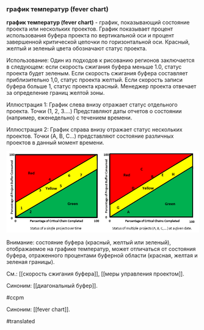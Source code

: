 ### график температур (fever chart)

**график температур (fever chart)** - график, показывающий состояние проекта или нескольких проектов. График показывает процент использования буфера проекта по вертикальной оси и процент завершенной критической цепочки по горизонтальной оси. Красный, желтый и зеленый цвета обозначают статус проекта.

Использование: Один из подходов к рисованию регионов заключается в следующем: если скорость сжигания буфера меньше 1.0, статус проекта будет зеленым. Если скорость сжигания буфера составляет приблизительно 1,0, статус проекта желтый. Если скорость записи буфера больше 1, статус проекта красный. Менеджер проекта отвечает за определение границ желтой зоны.

Иллюстрация 1: График слева внизу отражает статус отдельного проекта. Точки (1, 2, 3....) Представляют даты отчетов о состоянии (например, еженедельно) с течением времени.

Иллюстрация 2: График справа внизу отражает статус нескольких проектов. Точки (A, B, C...) представляют состояние различных проектов в данный момент времени.

![](images/image128.png)

Внимание: состояние буфера (красный, желтый или зеленый), отображаемое на графике температур, может отличаться от состояния буфера, отраженного процентами буферной области (красная, желтая и зеленая границы).

См.: [[скорость сжигания буфера]], [[меры управления проектом]].

Синоним: [[диагональный буфер]].

#ccpm

Синоним: [[fever chart]].

#translated

